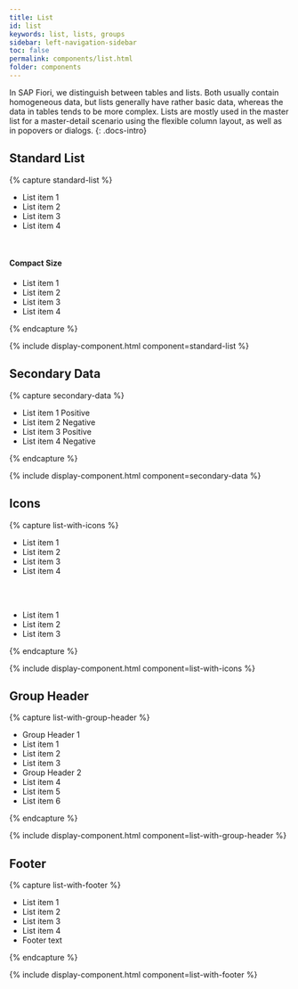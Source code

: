 ```yaml
---
title: List
id: list
keywords: list, lists, groups
sidebar: left-navigation-sidebar
toc: false
permalink: components/list.html
folder: components
---
```


In SAP Fiori, we distinguish between tables and lists. Both usually contain homogeneous data, but lists generally have rather basic data, whereas the data in tables tends to be more complex. Lists are mostly used in the master list for a master-detail scenario using the flexible column layout, as well as in popovers or dialogs.
{: .docs-intro}

## Standard List

{% capture standard-list %}
<ul class="fd-list">
  <li class="fd-list__item">
      <span class="fd-list__title">List item 1</span>
  </li>
  <li class="fd-list__item">
      <span class="fd-list__title">List item 2</span>
  </li>
  <li class="fd-list__item">
      <span class="fd-list__title">List item 3</span>
  </li>
  <li class="fd-list__item">
      <span class="fd-list__title">List item 4</span>
  </li>
</ul>
<br />

<h4>Compact Size</h4>
<ul class="fd-list fd-list--compact">
  <li class="fd-list__item">
      <span class="fd-list__title">List item 1</span>
  </li>
  <li class="fd-list__item">
      <span class="fd-list__title">List item 2</span>
  </li>
  <li class="fd-list__item">
      <span class="fd-list__title">List item 3</span>
  </li>
  <li class="fd-list__item">
      <span class="fd-list__title">List item 4</span>
  </li>
</ul>
{% endcapture %}

{% include display-component.html component=standard-list %}

## Secondary Data

{% capture secondary-data %}
<ul class="fd-list">
  <li class="fd-list__item">
      <span class="fd-list__title">List item 1</span>
      <span class="fd-list__secondary fd-has-color-status-1">Positive</span>
  </li>
  <li class="fd-list__item">
      <span class="fd-list__title">List item 2</span>
      <span class="fd-list__secondary fd-has-color-status-3">Negative</span>
  </li>
  <li class="fd-list__item">
      <span class="fd-list__title">List item 3</span>
      <span class="fd-list__secondary fd-has-color-status-1">Positive</span>
  </li>
  <li class="fd-list__item">
      <span class="fd-list__title">List item 4</span>
      <span class="fd-list__secondary fd-has-color-status-3">Negative</span>
  </li>
</ul>
{% endcapture %}

{% include display-component.html component=secondary-data %}

## Icons

{% capture list-with-icons %}
<ul class="fd-list">
  <li class="fd-list__item">
      <span class="fd-list__icon sap-icon--cart"></span>
      <span class="fd-list__title">List item 1</span>
  </li>
  <li class="fd-list__item">
      <span class="fd-list__icon sap-icon--wrench"></span>
      <span class="fd-list__title">List item 2</span>
  </li>
  <li class="fd-list__item">
      <span class="fd-list__icon sap-icon--lightbulb"></span>
      <span class="fd-list__title">List item 3</span>
  </li>
  <li class="fd-list__item">
      <span class="fd-list__icon sap-icon--history"></span>
      <span class="fd-list__title">List item 4</span>
  </li>
</ul>
<br /><br />
<ul class="fd-list">
  <li class="fd-list__item">
      <span class="fd-list__title">List item 1</span>
      <span class="fd-list__icon sap-icon--navigation-right-arrow"></span>
  </li>
  <li class="fd-list__item">
      <span class="fd-list__title">List item 2</span>
      <span class="fd-list__icon sap-icon--navigation-right-arrow"></span>
  </li>
  <li class="fd-list__item">
      <span class="fd-list__title">List item 3</span>
      <span class="fd-list__icon sap-icon--navigation-right-arrow"></span>
  </li>
</ul>
{% endcapture %}

{% include display-component.html component=list-with-icons %}

## Group Header

{% capture list-with-group-header %}
<ul class="fd-list">
  <li class="fd-list__group-header">
    Group Header 1
  </li>
  <li class="fd-list__item">
      <span class="fd-list__title">List item 1</span>
  </li>
  <li class="fd-list__item">
      <span class="fd-list__title">List item 2</span>
  </li>
  <li class="fd-list__item">
      <span class="fd-list__title">List item 3</span>
  </li>
  <li class="fd-list__group-header">
    Group Header 2
  </li>
  <li class="fd-list__item">
      <span class="fd-list__title">List item 4</span>
  </li>
  <li class="fd-list__item">
      <span class="fd-list__title">List item 5</span>
  </li>
  <li class="fd-list__item">
      <span class="fd-list__title">List item 6</span>
  </li>
</ul>
{% endcapture %}

{% include display-component.html component=list-with-group-header %}

## Footer

{% capture list-with-footer %}
<ul class="fd-list">
  <li class="fd-list__item">
      <span class="fd-list__title">List item 1</span>
  </li>
  <li class="fd-list__item">
      <span class="fd-list__title">List item 2</span>
  </li>
  <li class="fd-list__item">
      <span class="fd-list__title">List item 3</span>
  </li>
  <li class="fd-list__item">
      <span class="fd-list__title">List item 4</span>
  </li>
  <li class="fd-list__footer">
    Footer text
  </li>
</ul>
{% endcapture %}

{% include display-component.html component=list-with-footer %}
